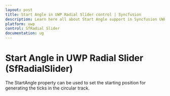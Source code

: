 ```yaml
---
layout: post
title: Start Angle in UWP Radial Slider control | Syncfusion
description: Learn here all about Start Angle support in Syncfusion UWP Radial Slider (SfRadialSlider) control and more.
platform: uwp
control: SfRadial Slider 
documentation: ug
---
```


# Start Angle in UWP Radial Slider (SfRadialSlider)

The StartAngle property can be used to set the starting position for generating the ticks in the circular track.  
